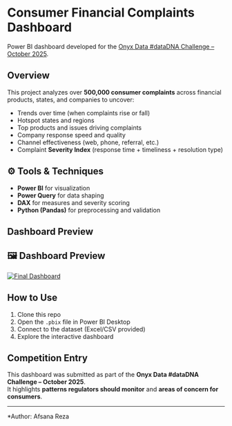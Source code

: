 
# Consumer Financial Complaints Dashboard
Power BI dashboard developed for the [Onyx Data #dataDNA Challenge – October 2025](https://onyxdata.co.uk/data-dna/).

## Overview
This project analyzes over **500,000 consumer complaints** across financial products, states, and companies to uncover:
- Trends over time (when complaints rise or fall)
- Hotspot states and regions
- Top products and issues driving complaints
- Company response speed and quality
- Channel effectiveness (web, phone, referral, etc.)
- Complaint **Severity Index** (response time + timeliness + resolution type)

## ⚙️ Tools & Techniques
- **Power BI** for visualization
- **Power Query** for data shaping
- **DAX** for measures and severity scoring
- **Python (Pandas)** for preprocessing and validation

## Dashboard Preview
## 🖼️ Dashboard Preview
[![Final Dashboard](Images/Final_Dashboard.png)](https://github.com/Afsana457/consumer-financial-complaints-dashboard/blob/main/Final%20Dashboard.PNG)


## How to Use
1. Clone this repo
2. Open the `.pbix` file in Power BI Desktop
3. Connect to the dataset (Excel/CSV provided)
4. Explore the interactive dashboard

## Competition Entry
This dashboard was submitted as part of the **Onyx Data #dataDNA Challenge – October 2025**.  
It highlights **patterns regulators should monitor** and **areas of concern for consumers**.

---

*Author: Afsana Reza
